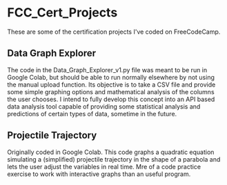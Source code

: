 # FCC_Cert_Projects
These are some of the certification projects I've coded on FreeCodeCamp.
## Data Graph Explorer
The code in the Data_Graph_Explorer_v1.py file was meant to be run in Google Colab, but should be able to run normally elsewhere by not using the manual upload function.
Its objective is to take a CSV file and provide some simple graphing options and mathematical analysis of the columns the user chooses.
I intend to fully develop this concept into an API based data analysis tool capable of providing some statistical analysis and predictions of certain types of data, sometime in the future.

## Projectile Trajectory
Originally coded in Google Colab. This code graphs a quadratic equation simulating a (simplified) projectile trajectory in the shape of a parabola and lets the user adjust the variables in real time.
Mre of a code practice exercise to work with interactive graphs than an useful program.

